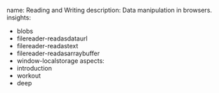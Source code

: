 name: Reading and Writing
description: Data manipulation in browsers.
insights:
  - blobs
  - filereader-readasdataurl
  - filereader-readastext
  - filereader-readasarraybuffer
  - window-localstorage
aspects:
  - introduction
  - workout
  - deep
